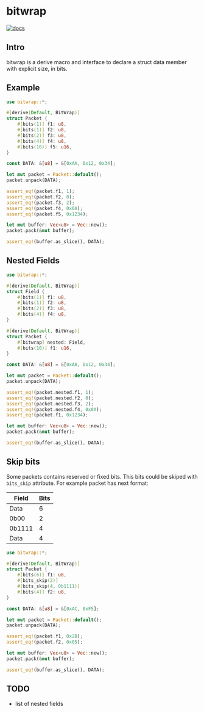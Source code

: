 # bitwrap

[![docs](https://docs.rs/bitwrap/badge.svg)](https://docs.rs/bitwrap)

## Intro

bitwrap is a derive macro and interface to declare a struct data member
with explicit size, in bits.

## Example

```rust
use bitwrap::*;

#[derive(Default, BitWrap)]
struct Packet {
    #[bits(1)] f1: u8,
    #[bits(1)] f2: u8,
    #[bits(2)] f3: u8,
    #[bits(4)] f4: u8,
    #[bits(16)] f5: u16,
}

const DATA: &[u8] = &[0xAA, 0x12, 0x34];

let mut packet = Packet::default();
packet.unpack(DATA);

assert_eq!(packet.f1, 1);
assert_eq!(packet.f2, 0);
assert_eq!(packet.f3, 2);
assert_eq!(packet.f4, 0x0A);
assert_eq!(packet.f5, 0x1234);

let mut buffer: Vec<u8> = Vec::new();
packet.pack(&mut buffer);

assert_eq!(buffer.as_slice(), DATA);
```

## Nested Fields

```rust
use bitwrap::*;

#[derive(Default, BitWrap)]
struct Field {
    #[bits(1)] f1: u8,
    #[bits(1)] f2: u8,
    #[bits(2)] f3: u8,
    #[bits(4)] f4: u8,
}

#[derive(Default, BitWrap)]
struct Packet {
    #[bitwrap] nested: Field,
    #[bits(16)] f1: u16,
}

const DATA: &[u8] = &[0xAA, 0x12, 0x34];

let mut packet = Packet::default();
packet.unpack(DATA);

assert_eq!(packet.nested.f1, 1);
assert_eq!(packet.nested.f2, 0);
assert_eq!(packet.nested.f3, 2);
assert_eq!(packet.nested.f4, 0x0A);
assert_eq!(packet.f1, 0x1234);

let mut buffer: Vec<u8> = Vec::new();
packet.pack(&mut buffer);

assert_eq!(buffer.as_slice(), DATA);
```

## Skip bits

Some packets contains reserved or fixed bits.
This bits could be skiped with `bits_skip` attribute.
For example packet has next format:

| Field | Bits |
|---|---|
| Data | 6 |
| 0b00 | 2 |
| 0b1111 | 4 |
| Data | 4 |

```rust
use bitwrap::*;

#[derive(Default, BitWrap)]
struct Packet {
    #[bits(6)] f1: u8,
    #[bits_skip(2)]
    #[bits_skip(4, 0b1111)]
    #[bits(4)] f2: u8,
}

const DATA: &[u8] = &[0xAC, 0xF5];

let mut packet = Packet::default();
packet.unpack(DATA);

assert_eq!(packet.f1, 0x2B);
assert_eq!(packet.f2, 0x05);

let mut buffer: Vec<u8> = Vec::new();
packet.pack(&mut buffer);

assert_eq!(buffer.as_slice(), DATA);
```

## TODO

- list of nested fields
